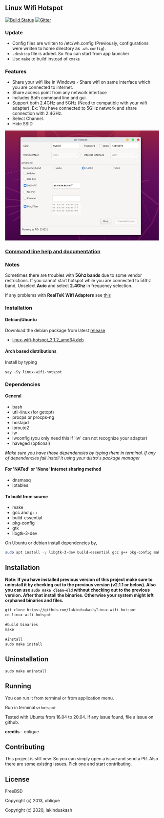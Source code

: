 ## Linux Wifi Hotspot

[![Build Status](https://travis-ci.com/lakinduakash/linux-wifi-hotspot.svg?branch=master)](https://travis-ci.com/lakinduakash/linux-wifi-hotspot)
[![Gitter](https://badges.gitter.im/linux-wihotspot/community.svg)](https://gitter.im/linux-wihotspot/community?utm_source=badge&utm_medium=badge&utm_campaign=pr-badge)

### Update
* Config files are wriiten to /etc/wh.config (Previously, configurations were wriiten to home directory as `.wh.config`).
* `.desktop` file is added. So You can start from app launcher
* Use `make` to build instead of `cmake`

### Features
 
* Share your wifi like in Windows - Share wifi on same interface which you are connected to internet.
* Share access point from any network interface
* Includes Both command line and gui.
* Support both 2.4GHz and 5GHz (Need to compatible with your wifi adapter). Ex: You have connected to 5GHz network and share connection with 2.4GHz.
* Select Channel.
* Hide SSID

![screenshot](docs/sc2.png)


### [Command line help and documentation](src/scripts/README.md)

### Notes

Sometimes there are troubles with **5Ghz bands** due to some vendor restrictions. If you cannot start hotspot while you are connected to 5Ghz band, Unselect **Auto** and select **2.4Ghz** in frequency selection.

If any problems with **RealTeK Wifi Adapters** see [this](docs/howto/realtek.md)

### Installation

#### Debian/Ubuntu
Download the debian package from latest [release](https://github.com/lakinduakash/linux-wifi-hotspot/releases/latest)
- [linux-wifi-hotspot_3.1.2_amd64.deb](https://github.com/lakinduakash/linux-wifi-hotspot/releases/download/v3.1.2/linux-wifi-hotspot_3.1.2_amd64.deb)

#### Arch based distributions

Install by typing

`yay -Sy linux-wifi-hotspot`


### Dependencies

#### General
* bash
* util-linux (for getopt)
* procps or procps-ng
* hostapd
* iproute2
* iw
* iwconfig (you only need this if 'iw' can not recognize your adapter)
* haveged (optional)

_Make sure you have those dependencies by typing them in terminal. If any of dependencies fail
install it using your distro's package manager_

#### For 'NATed' or 'None' Internet sharing method
* dnsmasq
* iptables

#### To build from source

* make
* gcc and g++
* build-essential
* pkg-config
* gtk
* libgtk-3-dev

On Ubuntu or debian install dependencies by,

```bash
sudo apt install -y libgtk-3-dev build-essential gcc g++ pkg-config make hostapd
```

## Installation

**Note: If you have installed previous version of this project make sure to uninstall it by checking out to the previous version (v2.1.1 or below).
Also you can use `sudo make clean-old` without checking out to the previous version. After that install the binaries. Otherwise your system might left orphaned binaries and files.**


    git clone https://github.com/lakinduakash/linux-wifi-hotspot
    cd linux-wifi-hotspot
    
    #build binaries
    make
    
    #install
    sudo make install
    
    
    
## Uninstallation
    sudo make uninstall
    
    
## Running
You can run it from terminal or from application menu.

Run in terminal
 `wihotspot`
    
Tested with Ubuntu from 16.04 to 20.04. If any issue found, file a issue on github.

**credits** - oblique


## Contributing

This project is still new. So you can simply open a issue and send a PR. Also there are some existing issues. Pick one and start contributing.


## License
FreeBSD

Copyright (c) 2013, oblique

Copyright (c) 2020, lakinduakash
